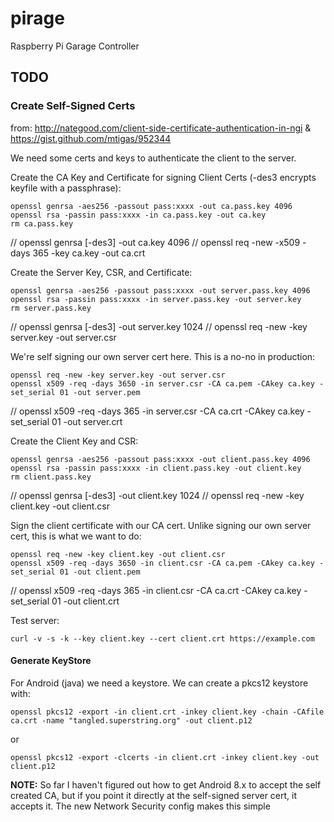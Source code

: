 # pirage
Raspberry Pi Garage Controller

## TODO


### Create Self-Signed Certs

from: http://nategood.com/client-side-certificate-authentication-in-ngi
& https://gist.github.com/mtigas/952344

We need some certs and keys to authenticate the client to the server. 

Create the CA Key and Certificate for signing Client Certs (-des3 encrypts keyfile with a passphrase):
 
    openssl genrsa -aes256 -passout pass:xxxx -out ca.pass.key 4096
    openssl rsa -passin pass:xxxx -in ca.pass.key -out ca.key
    rm ca.pass.key

//    openssl genrsa [-des3] -out ca.key 4096
//    openssl req -new -x509 -days 365 -key ca.key -out ca.crt

Create the Server Key, CSR, and Certificate:

    openssl genrsa -aes256 -passout pass:xxxx -out server.pass.key 4096
    openssl rsa -passin pass:xxxx -in server.pass.key -out server.key
    rm server.pass.key

//    openssl genrsa [-des3] -out server.key 1024
//    openssl req -new -key server.key -out server.csr

We're self signing our own server cert here.  This is a no-no in production:

    openssl req -new -key server.key -out server.csr
    openssl x509 -req -days 3650 -in server.csr -CA ca.pem -CAkey ca.key -set_serial 01 -out server.pem

//    openssl x509 -req -days 365 -in server.csr -CA ca.crt -CAkey ca.key -set_serial 01 -out server.crt

Create the Client Key and CSR:

    openssl genrsa -aes256 -passout pass:xxxx -out client.pass.key 4096
    openssl rsa -passin pass:xxxx -in client.pass.key -out client.key
    rm client.pass.key

//    openssl genrsa [-des3] -out client.key 1024
//    openssl req -new -key client.key -out client.csr

Sign the client certificate with our CA cert.  Unlike signing our own server cert, this is what we want to do:

    openssl req -new -key client.key -out client.csr
    openssl x509 -req -days 3650 -in client.csr -CA ca.pem -CAkey ca.key -set_serial 01 -out client.pem

//    openssl x509 -req -days 365 -in client.csr -CA ca.crt -CAkey ca.key -set_serial 01 -out client.crt

Test server:

    curl -v -s -k --key client.key --cert client.crt https://example.com


#### Generate KeyStore

For Android (java) we need a keystore.  We can create a pkcs12 keystore with:

    openssl pkcs12 -export -in client.crt -inkey client.key -chain -CAfile ca.crt -name "tangled.superstring.org" -out client.p12

or

    openssl pkcs12 -export -clcerts -in client.crt -inkey client.key -out client.p12
    
**NOTE:** So far I haven't figured out how to get Android 8.x to accept the self created CA, but if you point it directly at the self-signed server cert, it accepts it.  The new Network Security config makes this simple